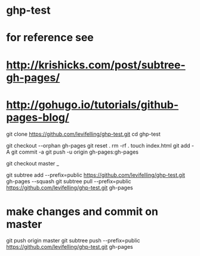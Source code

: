 # ghp-test

# for reference see
# http://krishicks.com/post/subtree-gh-pages/
# http://gohugo.io/tutorials/github-pages-blog/

git clone https://github.com/levifelling/ghp-test.git
cd ghp-test

git checkout --orphan gh-pages
git reset .
rm -rf .
touch index.html
git add -A
git commit -a
git push -u origin gh-pages:gh-pages

git checkout master 
_

git subtree add --prefix=public https://github.com/levifelling/ghp-test.git gh-pages --squash
git subtree pull --prefix=public https://github.com/levifelling/ghp-test.git gh-pages

# make changes and commit on master
git push origin master
git subtree push --prefix=public https://github.com/levifelling/ghp-test.git gh-pages
